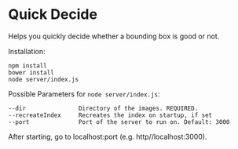 # Quick Decide

Helps you quickly decide whether a bounding box is good or not.

Installation:

```
npm install
bower install
node server/index.js
```

Possible Parameters for `node server/index.js`:

```
--dir               Directory of the images. REQUIRED.
--recreateIndex     Recreates the index on startup, if set
--port              Port of the server to run on. Default: 3000
```

After starting, go to localhost:port (e.g. http//localhost:3000).